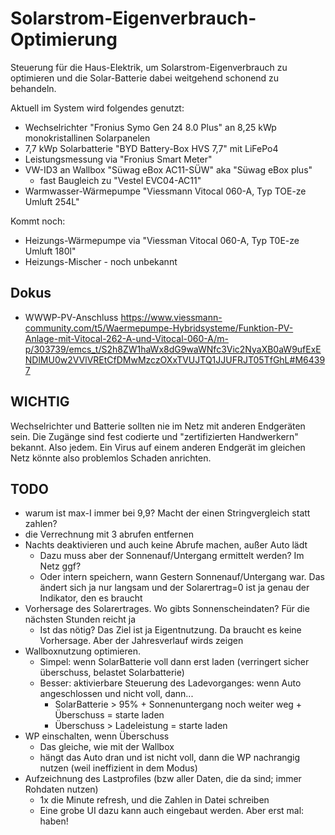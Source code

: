 # Solarstrom-Eigenverbrauch-Optimierung
Steuerung für die Haus-Elektrik, um Solarstrom-Eigenverbrauch zu optimieren und die Solar-Batterie dabei
weitgehend schonend zu behandeln.

Aktuell im System wird folgendes genutzt:
- Wechselrichter "Fronius Symo Gen 24 8.0 Plus" an 8,25 kWp monokristallinen Solarpanelen
- 7,7 kWp Solarbatterie "BYD Battery-Box HVS 7,7" mit LiFePo4
- Leistungsmessung via "Fronius Smart Meter"
- VW-ID3 an Wallbox "Süwag eBox AC11-SÜW" aka "Süwag eBox plus"
  - fast Baugleich zu "Vestel EVC04-AC11"
- Warmwasser-Wärmepumpe "Viessmann Vitocal 060-A, Typ TOE-ze Umluft 254L"

Kommt noch:
- Heizungs-Wärmepumpe via "Viessman Vitocal 060-A, Typ T0E-ze Umluft 180l"
- Heizungs-Mischer - noch unbekannt


## Dokus
- WWWP-PV-Anschluss https://www.viessmann-community.com/t5/Waermepumpe-Hybridsysteme/Funktion-PV-Anlage-mit-Vitocal-262-A-und-Vitocal-060-A/m-p/303739/emcs_t/S2h8ZW1haWx8dG9waWNfc3Vic2NyaXB0aW9ufExENDlMU0w2VVlVREtCfDMwMzczOXxTVUJTQ1JJUFRJT05TfGhL#M64397

## WICHTIG
Wechselrichter und Batterie sollten nie im Netz mit anderen Endgeräten sein. Die Zugänge
sind fest codierte und "zertifizierten Handwerkern" bekannt. Also jedem. Ein Virus auf einem
anderen Endgerät im gleichen Netz könnte also problemlos Schaden anrichten.

## TODO
- warum ist max-I immer bei 9,9? Macht der einen Stringvergleich statt zahlen?
- die Verrechnung mit 3 abrufen entfernen
- Nachts deaktivieren und auch keine Abrufe machen, außer Auto lädt
  - Dazu muss aber der Sonnenauf/Untergang ermittelt werden? Im Netz ggf?
  - Oder intern speichern, wann Gestern Sonnenauf/Untergang war. Das ändert sich ja nur langsam und der Solarertrag=0 ist ja genau der Indikator, den es braucht
- Vorhersage des Solarertrages. Wo gibts Sonnenscheindaten? Für die nächsten Stunden reicht ja
  - Ist das nötig? Das Ziel ist ja Eigentnutzung. Da braucht es keine Vorhersage. Aber der Jahresverlauf wirds zeigen
- Wallboxnutzung optimieren.
  - Simpel: wenn SolarBatterie voll dann erst laden (verringert sicher überschuss, belastet Solarbatterie)
  - Besser: aktivierbare Steuerung des Ladevorganges: wenn Auto angeschlossen und nicht voll, dann...
    - SolarBatterie > 95% + Sonnenuntergang noch weiter weg + Überschuss = starte laden
    - Überschuss > Ladeleistung = starte laden
- WP einschalten, wenn Überschuss
  - Das gleiche, wie mit der Wallbox
  - hängt das Auto dran und ist nicht voll, dann die WP nachrangig nutzen (weil ineffizient in dem Modus)
- Aufzeichnung des Lastprofiles (bzw aller Daten, die da sind; immer Rohdaten nutzen)
  - 1x die Minute refresh, und die Zahlen in Datei schreiben
  - Eine grobe UI dazu kann auch eingebaut werden. Aber erst mal: haben!
